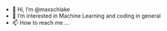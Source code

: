 - 👋 Hi, I’m @maxschlake
- 👀 I’m interested in Machine Learning and coding in general
- 📫 How to reach me ...

<!---
maxschlake/maxschlake is a ✨ special ✨ repository because its `README.md` (this file) appears on your GitHub profile.
You can click the Preview link to take a look at your changes.
--->

